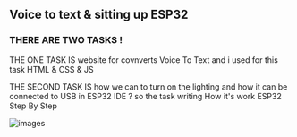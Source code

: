 ## Voice to text & sitting up ESP32

### THERE ARE TWO TASKS !
THE ONE TASK IS website for covnverts Voice To Text and i used for this task  HTML & CSS & JS

THE SECOND TASK IS how we can to turn on the lighting and how it can be connected to USB in ESP32 IDE ? so the task writing How it's work ESP32
Step By Step

![images](https://user-images.githubusercontent.com/108367513/179343149-ecf506c0-ef24-461b-bef4-416460b919e6.png)
